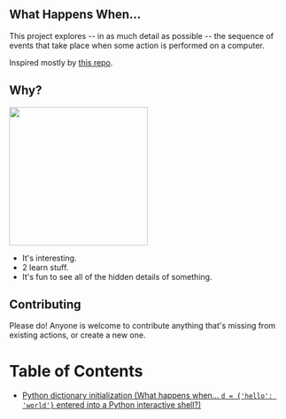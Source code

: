 ## What Happens When...

This project explores -- in as much detail as possible -- the sequence of events that take place when some action is performed on a computer.

Inspired mostly by [this repo](https://github.com/alex/what-happens-when).

## Why?

<img src="http://i.imgur.com/yNlQWRM.jpg" width="250" />

- It's interesting.
- 2 learn stuff.
- It's fun to see all of the hidden details of something.

## Contributing

Please do! Anyone is welcome to contribute anything that's missing from existing actions, or create a new one.

# Table of Contents

- [Python dictionary initialization (What happens when... `d = {'hello': 'world'}` entered into a Python interactive shell?)](https://github.com/denvaar/what-happens-when/blob/master/python_dict_initialization.md)



